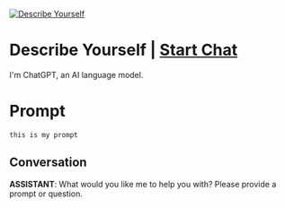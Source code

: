 
[![Describe Yourself](https://flow-prompt-covers.s3.us-west-1.amazonaws.com/icon/realistic/real_6.png)](https://gptcall.net/chat.html?data=%7B%22contact%22%3A%7B%22id%22%3A%22SVdtESSbI2AGwRr4mT1fe%22%2C%22flow%22%3Atrue%7D%7D)
# Describe Yourself | [Start Chat](https://gptcall.net/chat.html?data=%7B%22contact%22%3A%7B%22id%22%3A%22SVdtESSbI2AGwRr4mT1fe%22%2C%22flow%22%3Atrue%7D%7D)
I'm ChatGPT, an AI language model.

# Prompt

```
this is my prompt
```

## Conversation

**ASSISTANT**: What would you like me to help you with? Please provide a prompt or question.


